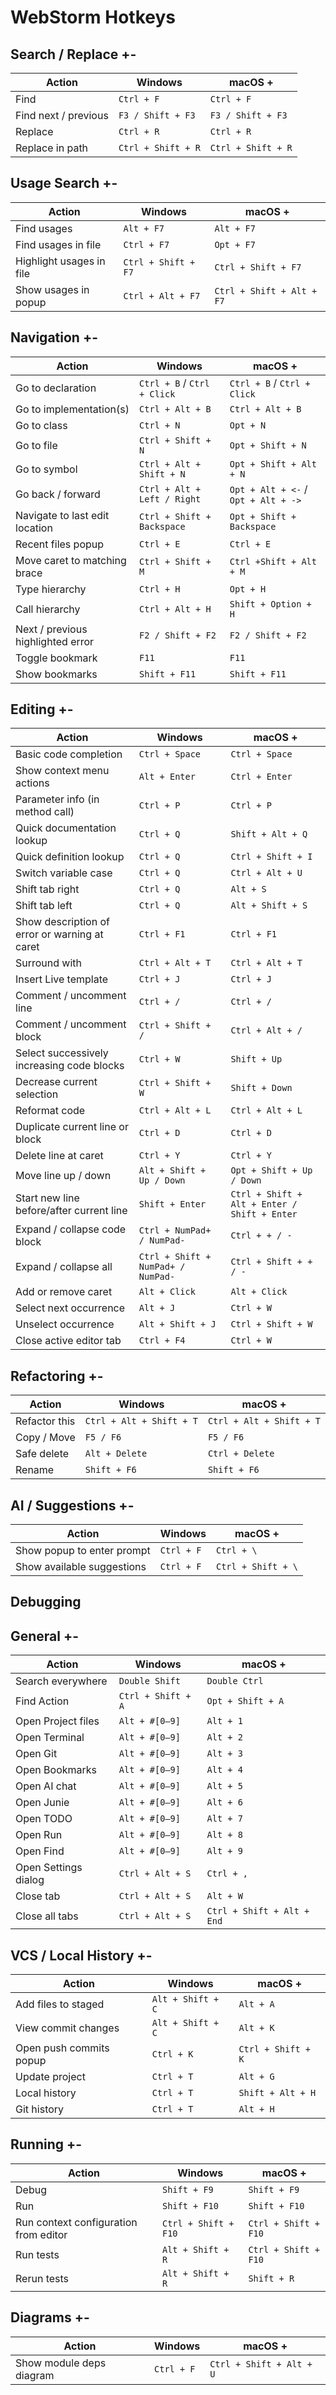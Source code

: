 # WebStorm Hotkeys

## Search / Replace +-

| Action | Windows | macOS +           |
|---------|----------------|-------------------|
| Find | `Ctrl + F` | `Ctrl + F`        |
| Find next / previous | `F3 / Shift + F3` | `F3 / Shift + F3` |
| Replace | `Ctrl + R` | `Ctrl + R`         |
| Replace in path | `Ctrl + Shift + R` | `Ctrl + Shift + R` |

## Usage Search +-

| Action                   | Windows | macOS +                   |
|--------------------------|----------------|---------------------------|
| Find usages              | `Alt + F7` | `Alt + F7`                |
| Find usages in file      | `Ctrl + F7` | `Opt + F7`                |
| Highlight usages in file | `Ctrl + Shift + F7` | `Ctrl + Shift + F7`       |
| Show usages in popup     | `Ctrl + Alt + F7` | `Ctrl + Shift + Alt + F7` |

## Navigation +-

| Action | Windows | macOS +                             |
|---------|----------------|-------------------------------------|
| Go to declaration | `Ctrl + B` / `Ctrl + Click` | `Ctrl + B` / `Ctrl + Click`         |
| Go to implementation(s) | `Ctrl + Alt + B` | `Ctrl + Alt + B`                    |
| Go to class | `Ctrl + N` | `Opt + N`                           |
| Go to file | `Ctrl + Shift + N` | `Opt + Shift + N`                   |
| Go to symbol | `Ctrl + Alt + Shift + N` | `Opt + Shift + Alt + N`             |
| Go back / forward | `Ctrl + Alt + Left / Right` | `Opt + Alt + <-` / `Opt + Alt + ->` |
| Navigate to last edit location | `Ctrl + Shift + Backspace` | `Opt + Shift + Backspace`           |
| Recent files popup | `Ctrl + E` | `Ctrl + E`                          |
| Move caret to matching brace | `Ctrl + Shift + M` | `Ctrl +Shift + Alt + M`             |
| Type hierarchy | `Ctrl + H` | `Opt + H`                           |
| Call hierarchy | `Ctrl + Alt + H` | `Shift + Option + H`                |
| Next / previous highlighted error | `F2 / Shift + F2` | `F2 / Shift + F2`                   |
| Toggle bookmark | `F11` | `F11`                               |
| Show bookmarks | `Shift + F11` | `Shift + F11`                       |

## Editing +-

| Action                                        | Windows | macOS +                         |
|-----------------------------------------------|----------------|---------------------------------|
| Basic code completion                         | `Ctrl + Space` | `Ctrl + Space`                  |
| Show context menu actions                     | `Alt + Enter` | `Ctrl + Enter`                  |
| Parameter info (in method call)               | `Ctrl + P` | `Ctrl + P`                      |
| Quick documentation lookup                    | `Ctrl + Q` | `Shift + Alt + Q`               |
| Quick definition lookup                       | `Ctrl + Q` | `Ctrl + Shift + I`              |
| Switch variable case                          | `Ctrl + Q` | `Ctrl + Alt + U`                |
| Shift tab right                               | `Ctrl + Q` | `Alt + S`                       |
| Shift tab left                                | `Ctrl + Q` | `Alt + Shift + S`               |
| Show description of error or warning at caret | `Ctrl + F1` | `Ctrl + F1`                     |
| Surround with                                 | `Ctrl + Alt + T` | `Ctrl + Alt + T`                |
| Insert Live template                          | `Ctrl + J` | `Ctrl + J`                      |
| Comment / uncomment line                      | `Ctrl + /` | `Ctrl + /`                      |
| Comment / uncomment block                     | `Ctrl + Shift + /` | `Ctrl + Alt + /`                |
| Select successively increasing code blocks    | `Ctrl + W` | `Shift + Up`                    |
| Decrease current selection                    | `Ctrl + Shift + W` | `Shift + Down`                  |
| Reformat code                                 | `Ctrl + Alt + L` | `Ctrl + Alt + L`                |
| Duplicate current line or block               | `Ctrl + D` | `Ctrl + D`                      |
| Delete line at caret                          | `Ctrl + Y` | `Ctrl + Y`                      |
| Move line up / down                           | `Alt + Shift + Up / Down` | `Opt + Shift + Up / Down`       |
| Start new line before/after current line      | `Shift + Enter` | `Ctrl + Shift + Alt + Enter / Shift + Enter` |
| Expand / collapse code block                  | `Ctrl + NumPad+ / NumPad-` | `Ctrl + + / -`                   |
| Expand / collapse all                         | `Ctrl + Shift + NumPad+ / NumPad-` | `Ctrl + Shift + + / -`           |
| Add or remove caret                           | `Alt + Click` | `Alt + Click`            |
| Select next occurrence                        | `Alt + J` | `Ctrl + W`               |
| Unselect occurrence                           | `Alt + Shift + J` | `Ctrl + Shift + W`       |
| Close active editor tab                       | `Ctrl + F4` | `Ctrl + W`                       |

## Refactoring +-

| Action | Windows | macOS +                  |
|---------|----------------|--------------------------|
| Refactor this | `Ctrl + Alt + Shift + T` | `Ctrl + Alt + Shift + T` |
| Copy / Move | `F5 / F6` | `F5 / F6`                |
| Safe delete | `Alt + Delete` | `Ctrl + Delete`          |
| Rename | `Shift + F6` | `Shift + F6`             |

## AI / Suggestions +-

| Action                     | Windows | macOS +            |
|----------------------------|----------------|--------------------|
| Show popup to enter prompt | `Ctrl + F` | `Ctrl + \`         |
| Show available suggestions | `Ctrl + F` | `Ctrl + Shift + \` |

## Debugging

[//]: # ()
[//]: # (| Action | Windows | macOS |)

[//]: # (|---------|----------------|--------|)

[//]: # (| Step over | `F8` | `F8` |)

[//]: # (| Step into | `F7` | `F7` |)

[//]: # (| Smart step into | `Shift + F7` | `Shift + F7` |)

[//]: # (| Step out | `Shift + F8` | `F8` |)

[//]: # (| Run to cursor | `Alt + F9` | `Ctrl + F9` |)

[//]: # (| Evaluate expression | `Alt + F8` | `Alt + F8` |)

[//]: # (| Resume program | `F9` | `Ctrl + R` |)

[//]: # (| Toggle breakpoint | `Ctrl + F8` | `Cmd + F8` |)

[//]: # (| View breakpoints | `Ctrl + Shift + F8` | `Cmd + Shift + F8` |)

## General +-

| Action               | Windows | macOS +                    |
|----------------------|----------------|----------------------------|
| Search everywhere    | `Double Shift` | `Double Ctrl`              |
| Find Action          | `Ctrl + Shift + A` | `Opt + Shift + A`          |
| Open Project files   | `Alt + #[0–9]` | `Alt + 1`                  |
| Open Terminal        | `Alt + #[0–9]` | `Alt + 2`                  |
| Open Git             | `Alt + #[0–9]` | `Alt + 3`                  |
| Open Bookmarks       | `Alt + #[0–9]` | `Alt + 4`                  |
| Open AI chat         | `Alt + #[0–9]` | `Alt + 5`                  |
| Open Junie           | `Alt + #[0–9]` | `Alt + 6`                  |
| Open TODO            | `Alt + #[0–9]` | `Alt + 7`                  |
| Open Run             | `Alt + #[0–9]` | `Alt + 8`                  |
| Open Find            | `Alt + #[0–9]` | `Alt + 9`                  |
| Open Settings dialog | `Ctrl + Alt + S` | `Ctrl + ,`                 |
| Close tab            | `Ctrl + Alt + S` | `Alt + W`                  |
| Close all tabs       | `Ctrl + Alt + S` | `Ctrl + Shift + Alt + End` |

## VCS / Local History +-

| Action                  | Windows | macOS +            |
|-------------------------|----------------|--------------------|
| Add files to staged     | `Alt + Shift + C` | `Alt + A`          |
| View commit changes     | `Alt + Shift + C` | `Alt + K`          |
| Open push commits popup | `Ctrl + K` | `Ctrl + Shift + K` |
| Update project          | `Ctrl + T` | `Alt + G`          |
| Local history           | `Ctrl + T` | `Shift + Alt + H`  |
| Git history             | `Ctrl + T` | `Alt + H`          |

## Running +-

| Action | Windows | macOS +              |
|---------|----------------|----------------------|
| Debug | `Shift + F9` | `Shift + F9`         |
| Run | `Shift + F10` | `Shift + F10`        |
| Run context configuration from editor | `Ctrl + Shift + F10` | `Ctrl + Shift + F10` |
| Run tests | `Alt + Shift + R` | `Ctrl + Shift + F10` |
| Rerun tests | `Alt + Shift + R` | `Shift + R`          |

## Diagrams +-

| Action                   | Windows | macOS +                  |
|--------------------------|----------------|--------------------------|
| Show module deps diagram | `Ctrl + F` | `Ctrl + Shift + Alt + U` |







